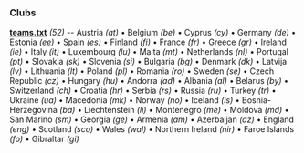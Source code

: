

### Clubs


**[teams.txt](teams.txt)** _(52)_ -- 
Austria _(at)_ •
Belgium _(be)_ •
Cyprus _(cy)_ •
Germany _(de)_ •
Estonia _(ee)_ •
Spain _(es)_ •
Finland _(fi)_ •
France _(fr)_ •
Greece _(gr)_ •
Ireland _(ie)_ •
Italy _(it)_ •
Luxembourg _(lu)_ •
Malta _(mt)_ •
Netherlands _(nl)_ •
Portugal _(pt)_ •
Slovakia _(sk)_ •
Slovenia _(si)_ •
Bulgaria _(bg)_ •
Denmark _(dk)_ •
Latvija _(lv)_ •
Lithuania _(lt)_ •
Poland _(pl)_ •
Romania _(ro)_ •
Sweden _(se)_ •
Czech Republic _(cz)_ •
Hungary _(hu)_ •
Andorra _(ad)_ •
Albania _(al)_ •
Belarus _(by)_ •
Switzerland _(ch)_ •
Croatia _(hr)_ •
Serbia _(rs)_ •
Russia _(ru)_ •
Turkey _(tr)_ •
Ukraine _(ua)_ •
Macedonia _(mk)_ •
Norway _(no)_ •
Iceland _(is)_ •
Bosnia-Herzegovina _(ba)_ •
Liechtenstein _(li)_ •
Montenegro _(me)_ •
Moldova _(md)_ •
San Marino _(sm)_ •
Georgia _(ge)_ •
Armenia _(am)_ •
Azerbaijan _(az)_ •
England _(eng)_ •
Scotland _(sco)_ •
Wales _(wal)_ •
Northern Ireland _(nir)_ •
Faroe Islands _(fo)_ •
Gibraltar _(gi)_




